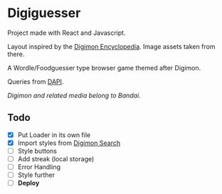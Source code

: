 # Digiguesser

Project made with React and Javascript.

Layout inspired by the [Digimon Encyclopedia](https://digimon.net/reference_en/). Image assets taken from there.

A Wordle/Foodguesser type browser game themed after Digimon.

Queries from [DAPI](https://digi-api.com/).

_Digimon and related media belong to Bandai._

## Todo

- [x] Put Loader in its own file
- [x] Import styles from [Digimon Search](https://github.com/juliogramos/Digimon-Search)
- [ ] Style buttons
- [ ] Add streak (local storage)
- [ ] Error Handling
- [ ] Style further
- [ ] **Deploy**

